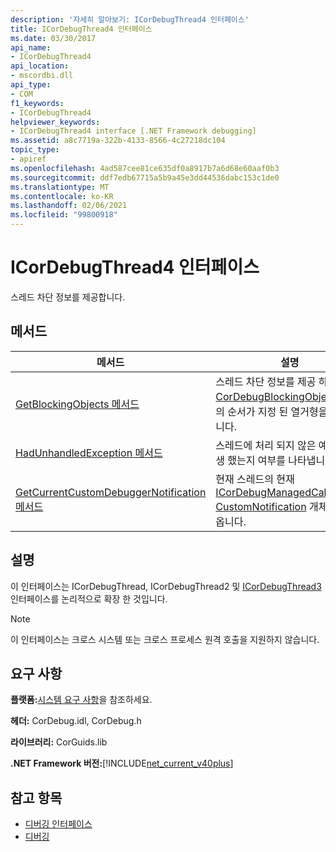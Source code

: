 ```yaml
---
description: '자세히 알아보기: ICorDebugThread4 인터페이스'
title: ICorDebugThread4 인터페이스
ms.date: 03/30/2017
api_name:
- ICorDebugThread4
api_location:
- mscordbi.dll
api_type:
- COM
f1_keywords:
- ICorDebugThread4
helpviewer_keywords:
- ICorDebugThread4 interface [.NET Framework debugging]
ms.assetid: a8c7719a-322b-4133-8566-4c27218dc104
topic_type:
- apiref
ms.openlocfilehash: 4ad587cee81ce635df0a8917b7a6d68e60aaf0b3
ms.sourcegitcommit: ddf7edb67715a5b9a45e3dd44536dabc153c1de0
ms.translationtype: MT
ms.contentlocale: ko-KR
ms.lasthandoff: 02/06/2021
ms.locfileid: "99800918"
---
```

# <a name="icordebugthread4-interface"></a>ICorDebugThread4 인터페이스

스레드 차단 정보를 제공합니다.  
  
## <a name="methods"></a>메서드  
  
|메서드|설명|  
|------------|-----------------|  
|[GetBlockingObjects 메서드](icordebugthread4-getblockingobjects-method.md)|스레드 차단 정보를 제공 하는 [CorDebugBlockingObject](cordebugblockingobject-structure.md) 구조의 순서가 지정 된 열거형을 제공 합니다.|  
|[HadUnhandledException 메서드](icordebugthread4-hadunhandledexception-method.md)|스레드에 처리 되지 않은 예외가 발생 했는지 여부를 나타냅니다.|  
|[GetCurrentCustomDebuggerNotification 메서드](icordebugthread4-getcurrentcustomdebuggernotification-method.md)|현재 스레드의 현재 [ICorDebugManagedCallback3:: CustomNotification](icordebugmanagedcallback3-customnotification-method.md) 개체를 가져옵니다.|  
  
## <a name="remarks"></a>설명  

 이 인터페이스는 ICorDebugThread, ICorDebugThread2 및 [ICorDebugThread3](icordebugthread3-interface.md) 인터페이스를 논리적으로 확장 한 것입니다.  
  
> [!NOTE]
> 이 인터페이스는 크로스 시스템 또는 크로스 프로세스 원격 호출을 지원하지 않습니다.  
  
## <a name="requirements"></a>요구 사항  

 **플랫폼:**[시스템 요구 사항](../../get-started/system-requirements.md)을 참조하세요.  
  
 **헤더:** CorDebug.idl, CorDebug.h  
  
 **라이브러리:** CorGuids.lib  
  
 **.NET Framework 버전:**[!INCLUDE[net_current_v40plus](../../../../includes/net-current-v40plus-md.md)]  
  
## <a name="see-also"></a>참고 항목

- [디버깅 인터페이스](debugging-interfaces.md)
- [디버깅](index.md)
